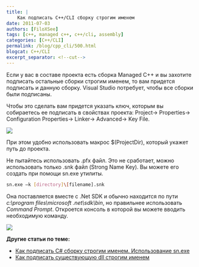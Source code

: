 ```yaml
---
title: |
    Как подписать C++/CLI сборку строгим именем
date: 2011-07-03
authors: [FiloXSee]
tags: [c++, managed c++, c++/cli, assembly]
categories: [C++/CLI]
permalink: /blog/cpp_cli/500.html
blogcat: C++/CLI
excerpt_separator: <!--cut-->
---
```


Если у вас в составе проекта есть сборка Managed C++ и вы захотите подписать остальные сборки строгим именем, то вам придется подписать и данную сборку. Visual Studio потребует, чтобы все сборки были подписаны.

Чтобы это сделать вам придется указать ключ, которым вы собираетесь ее подписать в свойствах проекта: Project-> Properties-> Configuration Properties-> Linker-> Advanced-> Key File. 

<!--cut-->


![](http://itw66.ru/uploads/images/00/00/02/2011/07/03/503303.jpg)


При этом удобно использовать макрос $(ProjectDir), который укажет путь до проекта.

Не пытайтесь использовать .pfx файл. Это не сработает, можно использовать только .snk файл (Strong Name Key). Вы можете его создать при помощи sn.exe утилиты.

```bash
sn.exe –k [directory]\[filename].snk
```


Она поставляется вместе с .Net SDK и обычно находится по пути _c:\program files\microsoft .net\sdk\bin_, но правильнее использовать _Command Prompt_. Откроется консоль в которой вы можете вводить необходимую команду.


![](http://itw66.ru/uploads/images/00/00/02/2011/07/03/1dc202.jpg)


**Другие статьи по теме:**

- [Как подписать C# сборку строгим именем. Использование sn.exe](http://itw66.ru/blog/c_sharp/504.html)
- [Как подписать существующую dll строгим именем](http://itw66.ru/blog/c_sharp/502.html)

